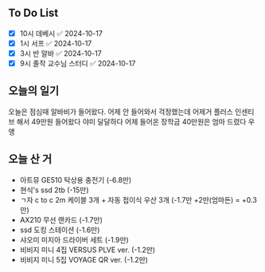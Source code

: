 ## To Do List
- [x] 10시 데베시 ✅ 2024-10-17
- [x] 1시 서프 ✅ 2024-10-17
- [x] 3시 반 알바 ✅ 2024-10-17
- [x] 9시 졸작 교수님 스터디 ✅ 2024-10-17

## 오늘의 일기
오늘은 점심때 알바비가 들어왔다.
어제 안 들어와서 걱정했는데 어제거 플러스 인센티브 해서 49만원 들어왔다 야미 달달하다
어제 들어온 장학금 40만원은 엄마 드렸다 우앵

## 오늘 산 거
- 아트뮤 GE510 탁상용 충전기 (-6.8만)
- 현식's ssd 2tb (-15만)
- ㄱ자 c to c 2m 케이블 3개 + 자동 접이식 우산 3개 (-1.7만 +2만(엄마돈) = +0.3만)
- AX210 무선 랜카드 (-1.7만)
- ssd 도킹 스테이션 (-1.6만)
- 샤오미 미지아 드라이버 세트 (-1.9만)
- 비비지 미니 4집 VERSUS PLVE ver. (-1.2만)
- 비비지 미니 5집 VOYAGE QR ver. (-1.2만)